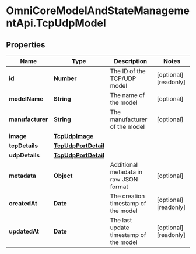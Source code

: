 # OmniCoreModelAndStateManagementApi.TcpUdpModel

## Properties

Name | Type | Description | Notes
------------ | ------------- | ------------- | -------------
**id** | **Number** | The ID of the TCP/UDP model | [optional] [readonly] 
**modelName** | **String** | The name of the model | [optional] 
**manufacturer** | **String** | The manufacturer of the model | [optional] 
**image** | [**TcpUdpImage**](TcpUdpImage.md) |  | 
**tcpDetails** | [**TcpUdpPortDetail**](TcpUdpPortDetail.md) |  | 
**udpDetails** | [**TcpUdpPortDetail**](TcpUdpPortDetail.md) |  | 
**metadata** | **Object** | Additional metadata in raw JSON format | [optional] 
**createdAt** | **Date** | The creation timestamp of the model | [optional] [readonly] 
**updatedAt** | **Date** | The last update timestamp of the model | [optional] [readonly] 



